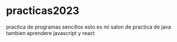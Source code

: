 # practicas2023
practica de programas sencillos
esto es mi salon de practica de java
tambien aprendere javascript y react
